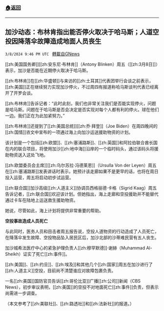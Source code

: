 ###  [:house:返回](README.md)
---


## 加沙动态：布林肯指出能否停火取决于哈马斯；人道空投因降落伞故障造成地面人员丧生
`3/8/2024 9:46 PM UTC ` [轉載自GNews](https://gnews.org/articles/2378348)

[[zh:美国国务卿]][[zh:安东尼·布林肯]]（Antony Blinken）周五（[[zh:3月8日]]）表示，加沙是否能在近期停火取决于哈马斯。

[[zh:布林肯]]在[[zh:华盛顿]]与来访的[[zh:土耳其]]代表团举行会谈之前表示，[[zh:美国]]正在继续努力实现加沙停火，不过周四有报道称哈马斯谈判代表已经离开了开罗会谈。

[[zh:布林肯]]告诉记者：“此时此刻，我们也非常关注我们是否能实现停火，问题是哈马斯。问题在于哈马斯是否会决定是否实现对每个人都有利的停火。球在他们一边。我们正在为此加紧努力。”

[[zh:布林肯]]还提到了[[zh:美国总统]][[zh:乔·拜登]]（Joe Biden）在周四晚间的[[zh:国情]]咨文中宣布的一项通过海上向加沙运送援助物资的计划。

该计划是一个包括[[zh:欧盟]]、[[zh:塞浦路斯]]、[[zh:英国]]和阿拉伯联合酋长国在内的联合项目，将使用加沙[[zh:地中海]]沿岸的一个临时码头，通过该码头将援助物资送入这处飞地。

[[zh:欧盟委员会主席]][[zh:乌尔苏拉·冯德莱恩]]（Ursulla Von der Leyen）周五在[[zh:塞浦路斯]]发表讲话时表示，她预计该走廊如果不是更早的话，也将在周日投入运营，周五将启动初步试运营。

[[zh:联合国]]加沙高级[[zh:人道主义]]协调员西格丽德·卡格（Sigrid Kaag）周五告诉记者，[[zh:联合国]]欢迎该计划。但她指出，海上走廊和空投援助并不能替代通过卡车在陆地上运送救生援助物资。

她说，尽管如此，海上计划将提供非常重要的帮助。

**空投事故造成人员死亡**

与此同时，医务人员和目击者周五报告说，空投人道物资的行动造成了人员死亡，在降落伞发生故障、空投物品坠入居民区后，加沙北部的沙蒂难民营有五人丧生。

加沙城希法医疗中心的紧急护理负责人[[zh:穆罕默德]]·谢赫（Muhammad Al-Sheikh）证实了死亡[[zh:事件]]。

[[zh:美国]]、[[zh:约旦]]、[[zh:埃及]]和其他几个[[zh:国家]]周五在加沙进行了[[zh:人道主义]]空投，目前尚不清楚谁应对故障包裹负责。

一名[[zh:美国]]国防官员告诉[[zh:哥伦比亚]]广播[[zh:公司]]新闻（CBS News），初步审议表明，[[zh:美国]]的空投不对地面死亡[[zh:事件]]负责，但表示尚需进一步调查。

（本文参考了[[zh:美联社]]、[[zh:路透社]]和[[zh:法新社]]的报道。）
